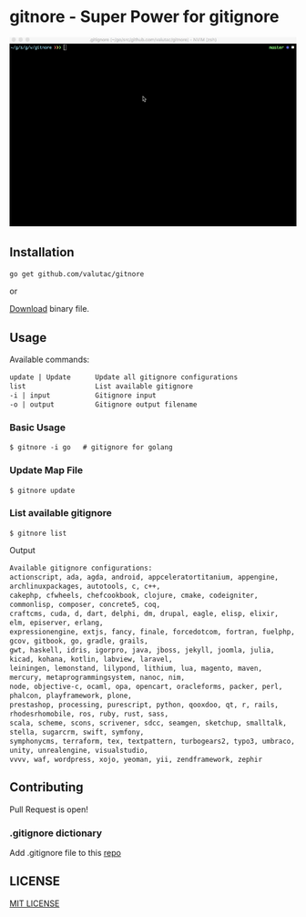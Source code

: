 # gitnore - Super Power for gitignore

![](screencast.gif)

## Installation

```
go get github.com/valutac/gitnore
```
or

[Download](https://github.com/valutac/gitnore/releases/tag/0.3.0) binary file.

## Usage

Available commands:

```
update | Update      Update all gitignore configurations
list                 List available gitignore
-i | input           Gitignore input
-o | output          Gitignore output filename
```

### Basic Usage

```
$ gitnore -i go   # gitignore for golang
```

### Update Map File

```
$ gitnore update
```

### List available gitignore

```
$ gitnore list
```

Output

```
Available gitignore configurations:
actionscript, ada, agda, android, appceleratortitanium, appengine, archlinuxpackages, autotools, c, c++,
cakephp, cfwheels, chefcookbook, clojure, cmake, codeigniter, commonlisp, composer, concrete5, coq,
craftcms, cuda, d, dart, delphi, dm, drupal, eagle, elisp, elixir, elm, episerver, erlang,
expressionengine, extjs, fancy, finale, forcedotcom, fortran, fuelphp, gcov, gitbook, go, gradle, grails,
gwt, haskell, idris, igorpro, java, jboss, jekyll, joomla, julia, kicad, kohana, kotlin, labview, laravel,
leiningen, lemonstand, lilypond, lithium, lua, magento, maven, mercury, metaprogrammingsystem, nanoc, nim,
node, objective-c, ocaml, opa, opencart, oracleforms, packer, perl, phalcon, playframework, plone,
prestashop, processing, purescript, python, qooxdoo, qt, r, rails, rhodesrhomobile, ros, ruby, rust, sass,
scala, scheme, scons, scrivener, sdcc, seamgen, sketchup, smalltalk, stella, sugarcrm, swift, symfony,
symphonycms, terraform, tex, textpattern, turbogears2, typo3, umbraco, unity, unrealengine, visualstudio,
vvvv, waf, wordpress, xojo, yeoman, yii, zendframework, zephir
```

## Contributing

Pull Request is open!

### .gitignore dictionary

Add .gitignore file to this [repo](https://github.com/valutac/gitnore/tree/master/config)

## LICENSE

[MIT LICENSE](LICENSE)


